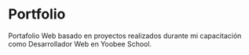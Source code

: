 # Portfolio
Portafolio Web basado en proyectos realizados durante mi capacitación como
Desarrollador Web en Yoobee School.
